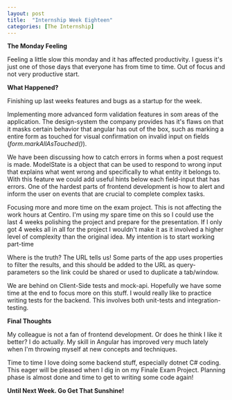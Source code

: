 ```yaml
---
layout: post
title:  "Internship Week Eighteen"
categories: [The Internship]
---
```

**The Monday Feeling**

Feeling a little slow this monday and it has affected productivity. I guess it's just one of those days that everyone has from time to time.
Out of focus and not very productive start.

**What Happened?**

Finishing up last weeks features and bugs as a startup for the week.

Implementing more advanced form validation features in som areas of the application. The design-system the company provides has it's flaws on that it masks certain behavior that angular has out of the box, such as marking a entire form as touched for visual confirmation on invalid input on fields (*form.markAllAsTouched()*).

We have been discussing how to catch errors in forms when a post request is made.
ModelState is a object that can be used to respond to wrong input that explains what went wrong and specifically to what entity it belongs to. With this feature we could add useful hints below each field-input that has errors.
One of the hardest parts of frontend development is how to alert and inform the user on events that are crucial to complete complex tasks.

Focusing more and more time on the exam project. This is not affecting the work hours at Centiro. I'm using my spare time on this so I could use the last 4 weeks polishing the project and prepare for the presentation. If I only got 4 weeks all in all for the project I wouldn't make it as it involved a higher level of complexity than the original idea. My intention is to start working part-time

Where is the truth? The URL tells us! Some parts of the app uses properties to filter the results, and this should be added to the URL as query-parameters so the link could be shared or used to duplicate a tab/window.

We are behind on Client-Side tests and mock-api. Hopefully we have some time at the end to focus more on this stuff. I would really like to practice writing tests for the backend. This involves both unit-tests and integration-testing.

**Final Thoughts**

My colleague is not a fan of frontend development. Or does he think I like it better? I do actually. My skill in Angular has improved very much lately when I'm throwing myself at new concepts and techniques.

Time to time I love doing some backend stuff, especially dotnet C# coding. This eager will be pleased when I dig in on my Finale Exam Project. Planning phase is almost done and time to get to writing some code again!

**Until Next Week. Go Get That Sunshine!**


